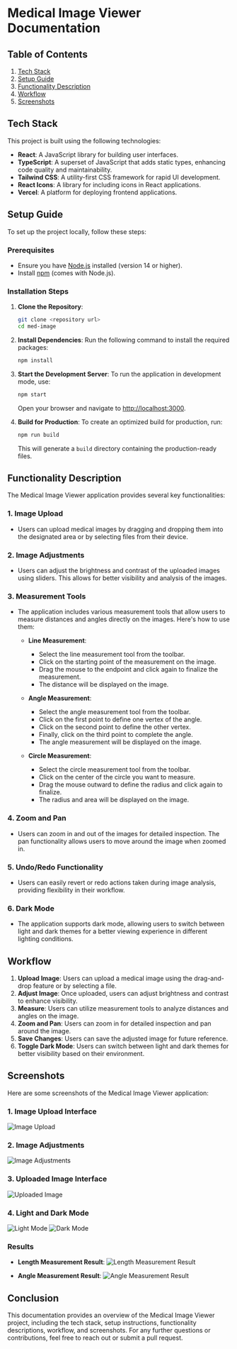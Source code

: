 # Medical Image Viewer Documentation

## Table of Contents

1. [Tech Stack](#tech-stack)
2. [Setup Guide](#setup-guide)
3. [Functionality Description](#functionality-description)
4. [Workflow](#workflow)
5. [Screenshots](#screenshots)

## Tech Stack

This project is built using the following technologies:

- **React**: A JavaScript library for building user interfaces.
- **TypeScript**: A superset of JavaScript that adds static types, enhancing code quality and maintainability.
- **Tailwind CSS**: A utility-first CSS framework for rapid UI development.
- **React Icons**: A library for including icons in React applications.
- **Vercel**: A platform for deploying frontend applications.

## Setup Guide

To set up the project locally, follow these steps:

### Prerequisites

- Ensure you have [Node.js](https://nodejs.org/) installed (version 14 or higher).
- Install [npm](https://www.npmjs.com/) (comes with Node.js).

### Installation Steps

1. **Clone the Repository**:
   ```bash
   git clone <repository url>
   cd med-image
   ```

2. **Install Dependencies**:
   Run the following command to install the required packages:
   ```bash
   npm install
   ```

3. **Start the Development Server**:
   To run the application in development mode, use:
   ```bash
   npm start
   ```
   Open your browser and navigate to [http://localhost:3000](http://localhost:3000).

4. **Build for Production**:
   To create an optimized build for production, run:
   ```bash
   npm run build
   ```
   This will generate a `build` directory containing the production-ready files.

## Functionality Description

The Medical Image Viewer application provides several key functionalities:

### 1. Image Upload
- Users can upload medical images by dragging and dropping them into the designated area or by selecting files from their device.

### 2. Image Adjustments
- Users can adjust the brightness and contrast of the uploaded images using sliders. This allows for better visibility and analysis of the images.

### 3. Measurement Tools
- The application includes various measurement tools that allow users to measure distances and angles directly on the images. Here's how to use them:

  - **Line Measurement**:
    - Select the line measurement tool from the toolbar.
    - Click on the starting point of the measurement on the image.
    - Drag the mouse to the endpoint and click again to finalize the measurement.
    - The distance will be displayed on the image.

  - **Angle Measurement**:
    - Select the angle measurement tool from the toolbar.
    - Click on the first point to define one vertex of the angle.
    - Click on the second point to define the other vertex.
    - Finally, click on the third point to complete the angle.
    - The angle measurement will be displayed on the image.

  - **Circle Measurement**:
    - Select the circle measurement tool from the toolbar.
    - Click on the center of the circle you want to measure.
    - Drag the mouse outward to define the radius and click again to finalize.
    - The radius and area will be displayed on the image.

### 4. Zoom and Pan
- Users can zoom in and out of the images for detailed inspection. The pan functionality allows users to move around the image when zoomed in.

### 5. Undo/Redo Functionality
- Users can easily revert or redo actions taken during image analysis, providing flexibility in their workflow.

### 6. Dark Mode
- The application supports dark mode, allowing users to switch between light and dark themes for a better viewing experience in different lighting conditions.

## Workflow

1. **Upload Image**: Users can upload a medical image using the drag-and-drop feature or by selecting a file.
2. **Adjust Image**: Once uploaded, users can adjust brightness and contrast to enhance visibility.
3. **Measure**: Users can utilize measurement tools to analyze distances and angles on the image.
4. **Zoom and Pan**: Users can zoom in for detailed inspection and pan around the image.
5. **Save Changes**: Users can save the adjusted image for future reference.
6. **Toggle Dark Mode**: Users can switch between light and dark themes for better visibility based on their environment.

## Screenshots

Here are some screenshots of the Medical Image Viewer application:

### 1. Image Upload Interface
![Image Upload](./public/screenshots/Home.png)

### 2. Image Adjustments
![Image Adjustments](./public/screenshots/Brightness_Contrast_Adjustment.png)

### 3. Uploaded Image Interface
![Uploaded Image](./public/screenshots/Uploaded_Image.png)


### 4. Light and Dark Mode
![Light Mode](./public/screenshots/Light_Mode.png)
![Dark Mode](./public/screenshots/Dark_Mode.png)

### Results
- **Length Measurement Result**: 
  ![Length Measurement Result](./public/screenshots/Length_Measurement.png)
  
- **Angle Measurement Result**: 
  ![Angle Measurement Result](./public/screenshots/Angle_Measurement.png)

## Conclusion

This documentation provides an overview of the Medical Image Viewer project, including the tech stack, setup instructions, functionality descriptions, workflow, and screenshots. For any further questions or contributions, feel free to reach out or submit a pull request.
